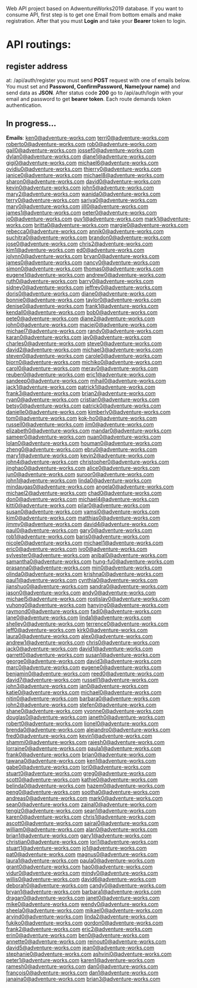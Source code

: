 Web API project based on AdwentureWorks2019 database.
If you want to consume API, first step is to get one Email from bottom emails and make registration. After that you must **Login** and take your **Bearer** token to login.
# API routings:
## register address 
at: /api/auth/register you must send **POST** request with one of emails below. You must set and **Password, ConfirmPassword, Name(your name)** and send data as **JSON**. After status code **200** go to /api/auth/login with your email and password to get **bearer token**. Each route demands token authentication.
## In progress...





<b>Emails</b>:
ken0@adventure-works.com
terri0@adventure-works.com
roberto0@adventure-works.com
rob0@adventure-works.com
gail0@adventure-works.com
jossef0@adventure-works.com
dylan0@adventure-works.com
diane1@adventure-works.com
gigi0@adventure-works.com
michael6@adventure-works.com
ovidiu0@adventure-works.com
thierry0@adventure-works.com
janice0@adventure-works.com
michael8@adventure-works.com
sharon0@adventure-works.com
david0@adventure-works.com
kevin0@adventure-works.com
john5@adventure-works.com
mary2@adventure-works.com
wanida0@adventure-works.com
terry0@adventure-works.com
sariya0@adventure-works.com
mary0@adventure-works.com
jill0@adventure-works.com
james1@adventure-works.com
peter0@adventure-works.com
jo0@adventure-works.com
guy1@adventure-works.com
mark1@adventure-works.com
britta0@adventure-works.com
margie0@adventure-works.com
rebecca0@adventure-works.com
annik0@adventure-works.com
suchitra0@adventure-works.com
brandon0@adventure-works.com
jose0@adventure-works.com
chris2@adventure-works.com
kim1@adventure-works.com
ed0@adventure-works.com
jolynn0@adventure-works.com
bryan0@adventure-works.com
james0@adventure-works.com
nancy0@adventure-works.com
simon0@adventure-works.com
thomas0@adventure-works.com
eugene1@adventure-works.com
andrew0@adventure-works.com
ruth0@adventure-works.com
barry0@adventure-works.com
sidney0@adventure-works.com
jeffrey0@adventure-works.com
doris0@adventure-works.com
diane0@adventure-works.com
bonnie0@adventure-works.com
taylor0@adventure-works.com
denise0@adventure-works.com
frank1@adventure-works.com
kendall0@adventure-works.com
bob0@adventure-works.com
pete0@adventure-works.com
diane2@adventure-works.com
john0@adventure-works.com
maciej0@adventure-works.com
michael7@adventure-works.com
randy0@adventure-works.com
karan0@adventure-works.com
jay0@adventure-works.com
charles0@adventure-works.com
steve0@adventure-works.com
david2@adventure-works.com
michael3@adventure-works.com
steven0@adventure-works.com
carole0@adventure-works.com
bjorn0@adventure-works.com
michiko0@adventure-works.com
carol0@adventure-works.com
merav0@adventure-works.com
reuben0@adventure-works.com
eric1@adventure-works.com
sandeep0@adventure-works.com
mihail0@adventure-works.com
jack1@adventure-works.com
patrick1@adventure-works.com
frank3@adventure-works.com
brian2@adventure-works.com
ryan0@adventure-works.com
cristian0@adventure-works.com
betsy0@adventure-works.com
patrick0@adventure-works.com
danielle0@adventure-works.com
kimberly0@adventure-works.com
tom0@adventure-works.com
kok-ho0@adventure-works.com
russell0@adventure-works.com
jim0@adventure-works.com
elizabeth0@adventure-works.com
mandar0@adventure-works.com
sameer0@adventure-works.com
nuan0@adventure-works.com
lolan0@adventure-works.com
houman0@adventure-works.com
zheng0@adventure-works.com
ebru0@adventure-works.com
mary1@adventure-works.com
kevin2@adventure-works.com
john4@adventure-works.com
christopher0@adventure-works.com
jinghao0@adventure-works.com
alice0@adventure-works.com
jun0@adventure-works.com
suroor0@adventure-works.com
john1@adventure-works.com
linda0@adventure-works.com
mindaugas0@adventure-works.com
angela0@adventure-works.com
michael2@adventure-works.com
chad0@adventure-works.com
don0@adventure-works.com
michael4@adventure-works.com
kitti0@adventure-works.com
pilar0@adventure-works.com
susan0@adventure-works.com
vamsi0@adventure-works.com
kim0@adventure-works.com
matthias0@adventure-works.com
jimmy0@adventure-works.com
david4@adventure-works.com
paul0@adventure-works.com
gary0@adventure-works.com
rob1@adventure-works.com
baris0@adventure-works.com
nicole0@adventure-works.com
michael1@adventure-works.com
eric0@adventure-works.com
ivo0@adventure-works.com
sylvester0@adventure-works.com
anibal0@adventure-works.com
samantha0@adventure-works.com
hung-fu0@adventure-works.com
prasanna0@adventure-works.com
min0@adventure-works.com
olinda0@adventure-works.com
krishna0@adventure-works.com
paul1@adventure-works.com
cynthia0@adventure-works.com
jianshuo0@adventure-works.com
sandra0@adventure-works.com
jason0@adventure-works.com
andy0@adventure-works.com
michael5@adventure-works.com
rostislav0@adventure-works.com
yuhong0@adventure-works.com
hanying0@adventure-works.com
raymond0@adventure-works.com
fadi0@adventure-works.com
lane0@adventure-works.com
linda1@adventure-works.com
shelley0@adventure-works.com
terrence0@adventure-works.com
jeff0@adventure-works.com
kirk0@adventure-works.com
laura0@adventure-works.com
alex0@adventure-works.com
andrew1@adventure-works.com
chris0@adventure-works.com
jack0@adventure-works.com
david1@adventure-works.com
garrett0@adventure-works.com
susan1@adventure-works.com
george0@adventure-works.com
david3@adventure-works.com
marc0@adventure-works.com
eugene0@adventure-works.com
benjamin0@adventure-works.com
reed0@adventure-works.com
david7@adventure-works.com
russell1@adventure-works.com
john3@adventure-works.com
jan0@adventure-works.com
katie0@adventure-works.com
michael0@adventure-works.com
nitin0@adventure-works.com
barbara0@adventure-works.com
john2@adventure-works.com
stefen0@adventure-works.com
shane0@adventure-works.com
yvonne0@adventure-works.com
douglas0@adventure-works.com
janeth0@adventure-works.com
robert0@adventure-works.com
lionel0@adventure-works.com
brenda0@adventure-works.com
alejandro0@adventure-works.com
fred0@adventure-works.com
kevin1@adventure-works.com
shammi0@adventure-works.com
rajesh0@adventure-works.com
lorraine0@adventure-works.com
paula1@adventure-works.com
frank0@adventure-works.com
brian0@adventure-works.com
tawana0@adventure-works.com
ken1@adventure-works.com
gabe0@adventure-works.com
lori0@adventure-works.com
stuart0@adventure-works.com
greg0@adventure-works.com
scott0@adventure-works.com
kathie0@adventure-works.com
belinda0@adventure-works.com
hazem0@adventure-works.com
peng0@adventure-works.com
sootha0@adventure-works.com
andreas0@adventure-works.com
mark0@adventure-works.com
sean0@adventure-works.com
zainal0@adventure-works.com
tengiz0@adventure-works.com
sean1@adventure-works.com
karen0@adventure-works.com
chris1@adventure-works.com
ascott0@adventure-works.com
sairaj0@adventure-works.com
william0@adventure-works.com
alan0@adventure-works.com
brian1@adventure-works.com
gary1@adventure-works.com
christian0@adventure-works.com
lori1@adventure-works.com
stuart1@adventure-works.com
jo1@adventure-works.com
pat0@adventure-works.com
magnus0@adventure-works.com
laura1@adventure-works.com
paula0@adventure-works.com
grant0@adventure-works.com
hao0@adventure-works.com
vidur0@adventure-works.com
mindy0@adventure-works.com
willis0@adventure-works.com
david6@adventure-works.com
deborah0@adventure-works.com
candy0@adventure-works.com
bryan1@adventure-works.com
barbara1@adventure-works.com
dragan0@adventure-works.com
janet0@adventure-works.com
mike0@adventure-works.com
wendy0@adventure-works.com
sheela0@adventure-works.com
mikael0@adventure-works.com
arvind0@adventure-works.com
linda2@adventure-works.com
fukiko0@adventure-works.com
gordon0@adventure-works.com
frank2@adventure-works.com
eric2@adventure-works.com
erin0@adventure-works.com
ben0@adventure-works.com
annette0@adventure-works.com
reinout0@adventure-works.com
david5@adventure-works.com
jean0@adventure-works.com
stephanie0@adventure-works.com
ashvini0@adventure-works.com
peter1@adventure-works.com
karen1@adventure-works.com
ramesh0@adventure-works.com
dan0@adventure-works.com
françois0@adventure-works.com
dan1@adventure-works.com
janaina0@adventure-works.com
brian3@adventure-works.com
